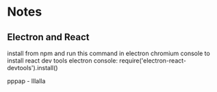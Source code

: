 # Notes
## Electron and React


install from npm and run this command in electron chromium console to install react dev tools
electron console: require('electron-react-devtools').install()

pppap - lllalla